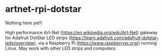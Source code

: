 # artnet-rpi-dotstar

Nothing here yet!!

High performance Art-Net (https://en.wikipedia.org/wiki/Art-Net) gateway for 
Adafruit DotStar LED strips
(https://learn.adafruit.com/adafruit-dotstar-leds/overview), via a Raspberry Pi
(https://www.raspberrypi.org/) running Linux. May work with other LED strips and
computers. 



